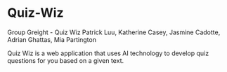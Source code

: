 # Quiz-Wiz

Group Greight - Quiz Wiz
Patrick Luu, Katherine Casey, Jasmine Cadotte, Adrian Ghattas, Mia Partington

Quiz Wiz is a web application that uses AI technology to develop quiz questions for you based on a given text.
